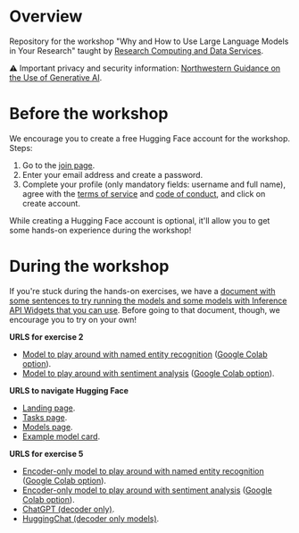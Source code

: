 # Overview
Repository for the workshop "Why and How to Use Large Language Models in Your Research" taught by [Research Computing and Data Services](https://www.it.northwestern.edu/departments/it-services-support/research/).

⚠️ Important privacy and security information: [Northwestern Guidance on the Use of Generative AI](https://www.it.northwestern.edu/about/policies/guidance-on-the-use-of-generative-ai.html).

# Before the workshop

We encourage you to create a free Hugging Face account for the workshop. Steps:
1. Go to the [join page](https://huggingface.co/join).
2. Enter your email address and create a password.
3. Complete your profile (only mandatory fields: username and full name), agree with the [terms of service](https://huggingface.co/terms-of-service) and [code of conduct](https://huggingface.co/code-of-conduct), and click on create account.

While creating a Hugging Face account is optional, it'll allow you to get some hands-on experience during the workshop!

# During the workshop

If you're stuck during the hands-on exercises, we have a [document with some sentences to try running the models and some models with Inference API Widgets that you can use](https://github.com/nuitrcs/CoDEx-Choose-Your-LLM/blob/main/help_with_exercises.txt). Before going to that document, though, we encourage you to try on your own!

**URLS for exercise 2**

- [Model to play around with named entity recognition](https://huggingface.co/dslim/bert-base-NER) ([Google Colab option](https://colab.research.google.com/github/nuitrcs/CoDEx-Choose-Your-LLM/blob/main/ner.ipynb)).<br>
- [Model to play around with sentiment analysis](https://huggingface.co/finiteautomata/bertweet-base-sentiment-analysis) ([Google Colab option](https://colab.research.google.com/github/nuitrcs/CoDEx-Choose-Your-LLM/blob/main/sentiment_analysis.ipynb)).

**URLS to navigate Hugging Face**

- [Landing page](https://huggingface.co/).<br>
- [Tasks page](https://huggingface.co/tasks).<br>
- [Models page](https://huggingface.co/models).<br>
- [Example model card](https://huggingface.co/deepseek-ai/DeepSeek-R1).

**URLS for exercise 5**

- [Encoder-only model to play around with named entity recognition](https://huggingface.co/dslim/bert-base-NER) ([Google Colab option](https://colab.research.google.com/github/nuitrcs/CoDEx-Choose-Your-LLM/blob/main/ner.ipynb)).<br>
- [Encoder-only model to play around with sentiment analysis](https://huggingface.co/finiteautomata/bertweet-base-sentiment-analysis) ([Google Colab option](https://colab.research.google.com/github/nuitrcs/CoDEx-Choose-Your-LLM/blob/main/sentiment_analysis.ipynb)).<br>
- [ChatGPT (decoder only)](https://chatgpt.com/).<br>
- [HuggingChat (decoder only models)](https://huggingface.co/chat/).
